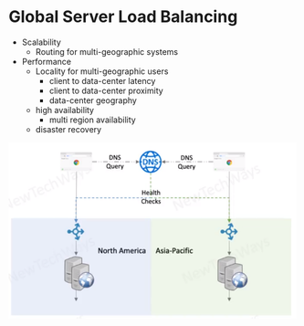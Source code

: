 # Global Server Load Balancing

- Scalability
  - Routing for multi-geographic systems
- Performance
  - Locality for multi-geographic users
    - client to data-center latency
    - client to data-center proximity
    - data-center geography
  - high availability
    - multi region availability
  - disaster recovery

![Alt text](./images/image-30.png)